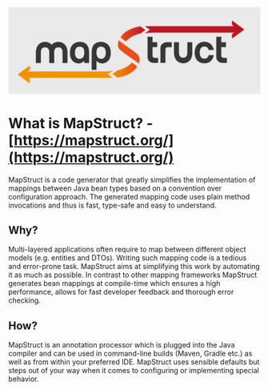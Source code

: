 ![logo](./docs/logo_mapstruct.png)
# What is MapStruct? - [https://mapstruct.org/](https://mapstruct.org/)
MapStruct is a code generator that greatly simplifies the implementation of mappings between Java bean types based on a convention over configuration approach.
The generated mapping code uses plain method invocations and thus is fast, type-safe and easy to understand.
## Why?
Multi-layered applications often require to map between different object models (e.g. entities and DTOs). Writing such mapping code is a tedious and error-prone task. MapStruct aims at simplifying this work by automating it as much as possible.
In contrast to other mapping frameworks MapStruct generates bean mappings at compile-time which ensures a high performance, allows for fast developer feedback and thorough error checking.
## How?
MapStruct is an annotation processor which is plugged into the Java compiler and can be used in command-line builds (Maven, Gradle etc.) as well as from within your preferred IDE.
MapStruct uses sensible defaults but steps out of your way when it comes to configuring or implementing special behavior.